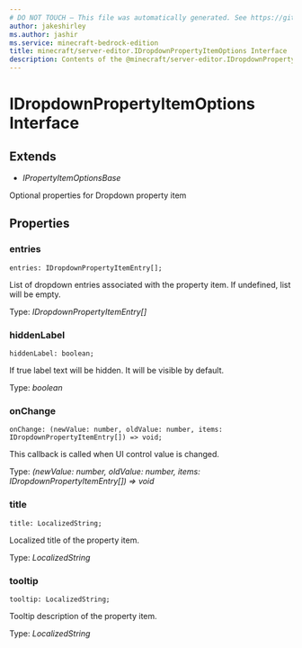 ```yaml
---
# DO NOT TOUCH — This file was automatically generated. See https://github.com/mojang/minecraftapidocsgenerator to modify descriptions, examples, etc.
author: jakeshirley
ms.author: jashir
ms.service: minecraft-bedrock-edition
title: minecraft/server-editor.IDropdownPropertyItemOptions Interface
description: Contents of the @minecraft/server-editor.IDropdownPropertyItemOptions class.
---
```

# IDropdownPropertyItemOptions Interface

## Extends
- *IPropertyItemOptionsBase*

Optional properties for Dropdown property item

## Properties

### **entries**
`entries: IDropdownPropertyItemEntry[];`

List of dropdown entries associated with the property item. If undefined, list will be empty.

Type: *IDropdownPropertyItemEntry[]*

### **hiddenLabel**
`hiddenLabel: boolean;`

If true label text will be hidden. It will be visible by default.

Type: *boolean*

### **onChange**
`onChange: (newValue: number, oldValue: number, items: IDropdownPropertyItemEntry[]) => void;`

This callback is called when UI control value is changed.

Type: *(newValue: number, oldValue: number, items: IDropdownPropertyItemEntry[]) => void*

### **title**
`title: LocalizedString;`

Localized title of the property item.

Type: *LocalizedString*

### **tooltip**
`tooltip: LocalizedString;`

Tooltip description of the property item.

Type: *LocalizedString*
